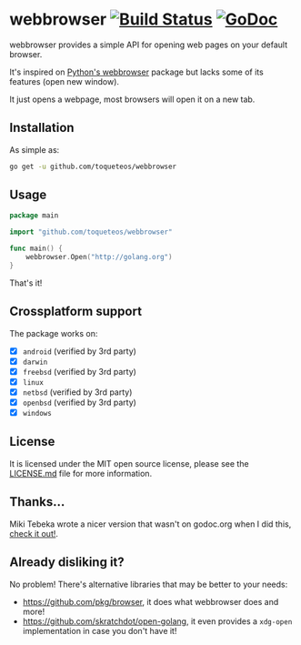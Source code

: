 # webbrowser [![Build Status](https://travis-ci.org/toqueteos/webbrowser.png?branch=master)](https://travis-ci.org/toqueteos/webbrowser) [![GoDoc](http://godoc.org/github.com/toqueteos/webbrowser?status.png)](http://godoc.org/github.com/toqueteos/webbrowser)

webbrowser provides a simple API for opening web pages on your default browser.

It's inspired on [Python's webbrowser](http://docs.python.org/3/library/webbrowser.html) package but lacks some of its features (open new window).

It just opens a webpage, most browsers will open it on a new tab.

## Installation

As simple as:

```bash
go get -u github.com/toqueteos/webbrowser
```

## Usage

```go
package main

import "github.com/toqueteos/webbrowser"

func main() {
    webbrowser.Open("http://golang.org")
}
```

That's it!

## Crossplatform support

The package works on:

- [x] `android` (verified by 3rd party)
- [x] `darwin`
- [x] `freebsd` (verified by 3rd party)
- [x] `linux`
- [x] `netbsd` (verified by 3rd party)
- [x] `openbsd` (verified by 3rd party)
- [x] `windows`

## License

It is licensed under the MIT open source license, please see the [LICENSE.md](https://github.com/toqueteos/webbrowser/blob/master/LICENSE.md) file for more information.

## Thanks...

Miki Tebeka wrote a nicer version that wasn't on godoc.org when I did this, [check it out!](https://bitbucket.org/tebeka/go-wise/src/d8db9bf5c4d1/desktop.go?at=default).

## Already disliking it?

No problem! There's alternative libraries that may be better to your needs:

- https://github.com/pkg/browser, it does what webbrowser does and more!
- https://github.com/skratchdot/open-golang, it even provides a `xdg-open` implementation in case you don't have it!
